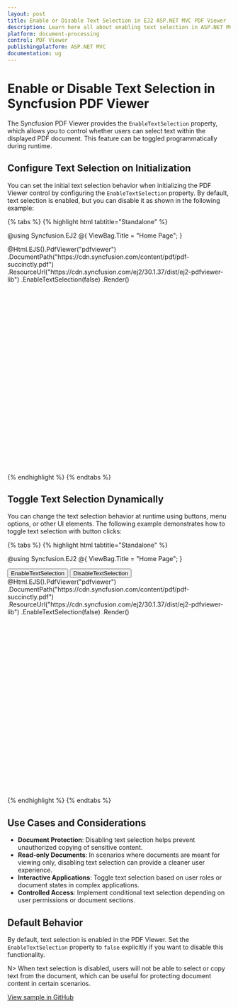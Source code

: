 ```yaml
---
layout: post
title: Enable or Disable Text Selection in EJ2 ASP.NET MVC PDF Viewer | Syncfusion
description: Learn here all about enabling text selection in ASP.NET MVC PDF Viewer component of Syncfusion Essential JS 2 and more.
platform: document-processing
control: PDF Viewer
publishingplatform: ASP.NET MVC
documentation: ug
---
```


# Enable or Disable Text Selection in Syncfusion PDF Viewer

The Syncfusion PDF Viewer provides the `EnableTextSelection` property, which allows you to control whether users can select text within the displayed PDF document. This feature can be toggled programmatically during runtime.

## Configure Text Selection on Initialization

You can set the initial text selection behavior when initializing the PDF Viewer control by configuring the `EnableTextSelection` property. By default, text selection is enabled, but you can disable it as shown in the following example:

{% tabs %}
{% highlight html tabtitle="Standalone" %}

@using Syncfusion.EJ2
@{
    ViewBag.Title = "Home Page";
}

<div>
    <div style="height:500px;width:100%;">
        @Html.EJS().PdfViewer("pdfviewer")
            .DocumentPath("https://cdn.syncfusion.com/content/pdf/pdf-succinctly.pdf")
            .ResourceUrl("https://cdn.syncfusion.com/ej2/30.1.37/dist/ej2-pdfviewer-lib")
            .EnableTextSelection(false)
            .Render()
    </div>
</div>

{% endhighlight %}
{% endtabs %}

## Toggle Text Selection Dynamically

You can change the text selection behavior at runtime using buttons, menu options, or other UI elements. The following example demonstrates how to toggle text selection with button clicks:

{% tabs %}
{% highlight html tabtitle="Standalone" %}

@using Syncfusion.EJ2
@{
    ViewBag.Title = "Home Page";
}

<div>
    <div style="height:500px;width:100%;">
        <button onclick="enableTextSelection()">EnableTextSelection</button>
        <button onclick="disableTextSelection()">DisableTextSelection</button>
        @Html.EJS().PdfViewer("pdfviewer")
            .DocumentPath("https://cdn.syncfusion.com/content/pdf/pdf-succinctly.pdf")
            .ResourceUrl("https://cdn.syncfusion.com/ej2/30.1.37/dist/ej2-pdfviewer-lib")
            .EnableTextSelection(false)
            .Render()
    </div>
</div>

<script type="text/javascript">
    function enableTextSelection() {
        var viewer = document.getElementById('pdfviewer').ej2_instances[0];
        viewer.enableTextSelection = true;
    }

    function disableTextSelection() {
        var viewer = document.getElementById('pdfviewer').ej2_instances[0];
        viewer.enableTextSelection = false;
    }
</script>

{% endhighlight %}
{% endtabs %}

## Use Cases and Considerations

- **Document Protection**: Disabling text selection helps prevent unauthorized copying of sensitive content.
- **Read-only Documents**: In scenarios where documents are meant for viewing only, disabling text selection can provide a cleaner user experience.
- **Interactive Applications**: Toggle text selection based on user roles or document states in complex applications.
- **Controlled Access**: Implement conditional text selection depending on user permissions or document sections.

## Default Behavior

By default, text selection is enabled in the PDF Viewer. Set the `EnableTextSelection` property to `false` explicitly if you want to disable this functionality.

N> When text selection is disabled, users will not be able to select or copy text from the document, which can be useful for protecting document content in certain scenarios.

[View sample in GitHub](https://github.com/SyncfusionExamples/mvc-pdf-viewer-examples/tree/master/How%20to)